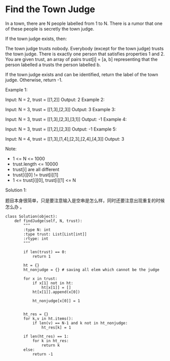 # Find the Town Judge


In a town, there are N people labelled from 1 to N.  There is a rumor that one of these people is secretly the town judge.

If the town judge exists, then:

The town judge trusts nobody.
Everybody (except for the town judge) trusts the town judge.
There is exactly one person that satisfies properties 1 and 2.
You are given trust, an array of pairs trust[i] = [a, b] representing that the person labelled a trusts the person labelled b.

If the town judge exists and can be identified, return the label of the town judge.  Otherwise, return -1.

 

Example 1:

Input: N = 2, trust = [[1,2]]
Output: 2
Example 2:

Input: N = 3, trust = [[1,3],[2,3]]
Output: 3
Example 3:

Input: N = 3, trust = [[1,3],[2,3],[3,1]]
Output: -1
Example 4:

Input: N = 3, trust = [[1,2],[2,3]]
Output: -1
Example 5:

Input: N = 4, trust = [[1,3],[1,4],[2,3],[2,4],[4,3]]
Output: 3
 

Note:

+ 1 <= N <= 1000
+ trust.length <= 10000
+ trust[i] are all different
+ trust[i][0] != trust[i][1]
+ 1 <= trust[i][0], trust[i][1] <= N

Solution 1:

题目本身很简单，只是要注意输入是空串是怎么样，同时还要注意出现重复的时候怎么办 。

```
class Solution(object):
    def findJudge(self, N, trust):
        """
        :type N: int
        :type trust: List[List[int]]
        :rtype: int
        """
        
        if len(trust) == 0:
            return 1
    
        ht = {}
        ht_nonjudge = {} # saving all elem which cannot be the judge
        
        for x in trust:
            if x[1] not in ht:
                ht[x[1]] = []
            ht[x[1]].append(x[0])
            
            ht_nonjudge[x[0]] = 1
        
        
        ht_res = {}
        for k,v in ht.items():
            if len(v) == N-1 and k not in ht_nonjudge:
                ht_res[k] = 1
        
        if len(ht_res) == 1:
            for k in ht_res:
                return k
        else:
            return -1
    
```